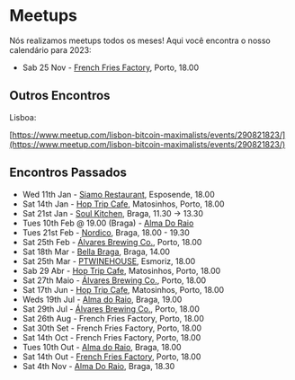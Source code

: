 # Meetups

Nós realizamos meetups todos os meses! Aqui você encontra o nosso calendário para 2023:

* Sab 25 Nov - [ French Fries Factory](https://www.meetup.com/btc-norte/events/296724210), Porto, 18.00
  
## Outros Encontros

Lisboa:

[https://www.meetup.com/lisbon-bitcoin-maximalists/events/290821823/](https://www.meetup.com/lisbon-bitcoin-maximalists/events/290821823/)

## Encontros Passados

* Wed 11th Jan - [Siamo Restaurant](https://www.google.ca/maps/place/Siamo+In+Due+Restaurante+%26+Pizzeria/@41.5312482,-8.7763451,17z/data=!3m1!4b1!4m5!3m4!1s0xd244bbb8c5d344b:0x249bca52b8d94b0c!8m2!3d41.5312482!4d-8.7763451), Esposende, 18.00
* Sat 14th Jan - [Hop Trip Cafe](https://www.tripadvisor.com/Restaurant_Review-g652092-d14939384-Reviews-HopTrip_Craft_Beer-Matosinhos_Porto_District_Northern_Portugal.html), Matosinhos, Porto, 18.00
* Sat 21st Jan - [Soul Kitchen](https://www.tripadvisor.com/Restaurant_Review-g189171-d16683219-Reviews-Soul_Alimentacao_Saudavel_e_do_Bem-Braga_Braga_District_Northern_Portugal.html), Braga, 11.30 -> 13.30
* Tues 10th Feb @ 19.00 (Braga) - [Alma Do Raio](https://www.meetup.com/btc-norte/events/296488691/)
* Tues 21st Feb - [Nordico](https://www.tripadvisor.com/Restaurant_Review-g189171-d13939990-Reviews-Nordico_Coffee_Shop_Specialty_Coffee_Brunch-Braga_Braga_District_Northern_Portug.html), Braga, 18.00 - 19.30
* Sat 25th Feb - [Álvares Brewing Co.](https://goo.gl/maps/C7962KKMcPGsjrMV9), Porto, 18.00
* Sat 18th Mar - [Bella Braga](https://btcnorte.org/#/venues/bellabraga), Braga, 14.00
* Sat 25th Mar - [PTWINEHOUSE](https://goo.gl/maps/3kg8FHhZiXXDs1es8), Esmoriz, 18.00
* Sab 29 Abr - [Hop Trip Cafe](https://www.tripadvisor.com/Restaurant_Review-g652092-d14939384-Reviews-HopTrip_Craft_Beer-Matosinhos_Porto_District_Northern_Portugal.html), Matosinhos, Porto, 18.00
* Sat 27th Maio - [Álvares Brewing Co.](https://goo.gl/maps/C7962KKMcPGsjrMV9), Porto, 18.00
* Sat 17th Jun - [Hop Trip Cafe](https://www.tripadvisor.com/Restaurant_Review-g652092-d14939384-Reviews-HopTrip_Craft_Beer-Matosinhos_Porto_District_Northern_Portugal.html), Matosinhos, Porto, 18.00
* Weds 19th Jul - [Alma do Raio](https://www.meetup.com/btc-norte/events/294669569), Braga, 19.00
* Sat 29th Jul - [Álvares Brewing Co.](https://goo.gl/maps/C7962KKMcPGsjrMV9), Porto, 18.00
* Sat 26th Aug - French Fries Factory, Porto, 18.00
* Sat 30th Set - French Fries Factory, Porto, 18.00
* Sat 14th Oct - French Fries Factory, Porto, 18.00
* Tues 10th Out - [Alma do Raio](https://www.meetup.com/btc-norte/events/296488691/), Braga, 18.00
* Sat 14th Out - [ French Fries Factory](https://www.meetup.com/btc-norte/events/296724210), Porto, 18.00
* Sat 4th Nov - [Alma Do Raio](https://www.meetup.com/btc-norte/events/296834228/), Braga, 18.30
